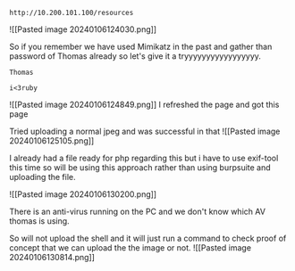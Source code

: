 
```
http://10.200.101.100/resources
```
![[Pasted image 20240106124030.png]]

So if you remember we have used Mimikatz in the past and gather than password of Thomas already so let's give it a tryyyyyyyyyyyyyyyyy.

```
Thomas
```

```
i<3ruby
```

![[Pasted image 20240106124849.png]]
I refreshed the page and got this page

Tried uploading a normal jpeg and was successful in that
![[Pasted image 20240106125105.png]]

I already had a file ready for php regarding this but i have to use exif-tool this time so will be using this approach rather than using burpsuite and uploading the file.

![[Pasted image 20240106130200.png]]

There is an anti-virus running on the PC and we don't know which AV thomas is using.

So will not upload the shell and it will just run a command to check proof of concept that we can upload the the image or not.
![[Pasted image 20240106130814.png]]

